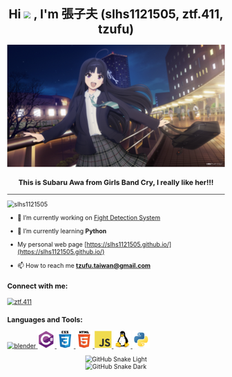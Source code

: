 <div align="center">
  <h1>Hi <img src = "https://raw.githubusercontent.com/MartinHeinz/MartinHeinz/master/wave.gif" width = 40px> , I'm 張子夫 (slhs1121505, ztf.411, tzufu)</h1>
  <img src="G1HuJgLaQAEJBTT.jpg" alt="subaru" />
  <h3>This is Subaru Awa from Girls Band Cry, I really like her!!!</h3>
</div>

<hr>

<p align="left"> <img src="https://komarev.com/ghpvc/?username=slhs1121505&label=Profile%20views&color=0e75b6&style=flat" alt="slhs1121505" /> </p>


- 🔭 I’m currently working on [Fight Detection System](https://github.com/slhs1121505/Fight_detection_system)

- 🌱 I’m currently learning **Python**

- My personal web page [https://slhs1121505.github.io/](https://slhs1121505.github.io/)

- 📫 How to reach me **tzufu.taiwan@gmail.com**

<h3 align="left">Connect with me:</h3>
<p align="left">
<a href="https://instagram.com/ztf.411" target="blank"><img align="center" src="https://raw.githubusercontent.com/rahuldkjain/github-profile-readme-generator/master/src/images/icons/Social/instagram.svg" alt="ztf.411" height="30" width="40" /></a>
</p>

<h3 align="left">Languages and Tools:</h3>
<p align="left"> <a href="https://www.blender.org/" target="_blank" rel="noreferrer"> <img src="https://download.blender.org/branding/community/blender_community_badge_white.svg" alt="blender" width="40" height="40"/> </a> <a href="https://www.w3schools.com/cs/" target="_blank" rel="noreferrer"> <img src="https://raw.githubusercontent.com/devicons/devicon/master/icons/csharp/csharp-original.svg" alt="csharp" width="40" height="40"/> </a> <a href="https://www.w3schools.com/css/" target="_blank" rel="noreferrer"> <img src="https://raw.githubusercontent.com/devicons/devicon/master/icons/css3/css3-original-wordmark.svg" alt="css3" width="40" height="40"/> </a> <a href="https://www.w3.org/html/" target="_blank" rel="noreferrer"> <img src="https://raw.githubusercontent.com/devicons/devicon/master/icons/html5/html5-original-wordmark.svg" alt="html5" width="40" height="40"/> </a> <a href="https://developer.mozilla.org/en-US/docs/Web/JavaScript" target="_blank" rel="noreferrer"> <img src="https://raw.githubusercontent.com/devicons/devicon/master/icons/javascript/javascript-original.svg" alt="javascript" width="40" height="40"/> </a> <a href="https://www.linux.org/" target="_blank" rel="noreferrer"> <img src="https://raw.githubusercontent.com/devicons/devicon/master/icons/linux/linux-original.svg" alt="linux" width="40" height="40"/> </a> <a href="https://www.python.org" target="_blank" rel="noreferrer"> <img src="https://raw.githubusercontent.com/devicons/devicon/master/icons/python/python-original.svg" alt="python" width="40" height="40"/> </a> </p>

<div align="center">

![GitHub Snake Light](https://raw.githubusercontent.com/slhs1121505/snk/output/github-snake.svg#gh-light-mode-only)  
![GitHub Snake Dark](https://raw.githubusercontent.com/slhs1121505/snk/output/github-snake-dark.svg#gh-dark-mode-only)

</div>

